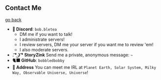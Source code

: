 ## Contact Me
[go back](https://bobbledbobby.github.io)

* **💬 Discord**: `bob.bletea`
  * DM me if you want to talk!
  * I administrate servers!
  * I review servers, DM me your server if you want me to review 'em!
  * I also moderate servers.
* **. ͡° ͜ʖ ͡°**  **StoryZink** Send me a private, anonymous message: `~`
* **🐈‍⬛ GitHub**: `bobbledbobby`
* **📨 Address** You can meet me IRL at `Planet Earth, Solar System, Milky Way, Observable Universe, Universe`!
